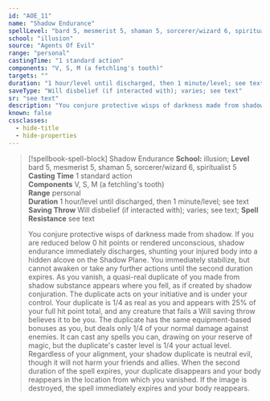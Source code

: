 ```yaml
---
id: "AOE_11"
name: "Shadow Endurance"
spellLevel: "bard 5, mesmerist 5, shaman 5, sorcerer/wizard 6, spiritualist 5"
school: "illusion"
source: "Agents Of Evil"
range: "personal"
castingTime: "1 standard action"
components: "V, S, M (a fetchling's tooth)"
targets: ""
duration: "1 hour/level until discharged, then 1 minute/level; see text"
saveType: "Will disbelief (if interacted with); varies; see text"
sr: "see text"
description: "You conjure protective wisps of darkness made from shadow. If you are reduced below 0 hit points or rendered unconscious, shadow endurance immediately discharges, shunting your injured body into a hidden alcove on the Shadow Plane. You immediately stabilize, but cannot awaken or take any further actions until the second duration expires.  As you vanish, a quasi-real duplicate of you made from shadow substance appears where you fell, as if created by shadow conjuration. The duplicate acts on your initiative and is under your control. Your duplicate is 1/4 as real as you and appears with 25% of your full hit point total, and any creature that fails a Will saving throw believes it to be you. The duplicate has the same equipment-based bonuses as you, but deals only 1/4 of your normal damage against enemies. It can cast any spells you can, drawing on your reserve of magic, but the duplicate's caster level is 1/4 your actual level. Regardless of your alignment, your shadow duplicate is neutral evil, though it will not harm your friends and allies.  When the second duration of the spell expires, your duplicate disappears and your body reappears in the location from which you vanished. If the image is destroyed, the spell immediately expires and your body reappears."
known: false
cssclasses:
  - hide-title
  - hide-properties
---
```


> [!spellbook-spell-block] Shadow Endurance
> **School:** illusion; **Level** bard 5, mesmerist 5, shaman 5, sorcerer/wizard 6, spiritualist 5
> **Casting Time** 1 standard action  
> **Components** V, S, M (a fetchling's tooth)  
> **Range** personal  
> **Duration** 1 hour/level until discharged, then 1 minute/level; see text  
> **Saving Throw** Will disbelief (if interacted with); varies; see text; **Spell Resistance** see text
> 
> You conjure protective wisps of darkness made from shadow. If you are reduced below 0 hit points or rendered unconscious, shadow endurance immediately discharges, shunting your injured body into a hidden alcove on the Shadow Plane. You immediately stabilize, but cannot awaken or take any further actions until the second duration expires.  As you vanish, a quasi-real duplicate of you made from shadow substance appears where you fell, as if created by shadow conjuration. The duplicate acts on your initiative and is under your control. Your duplicate is 1/4 as real as you and appears with 25% of your full hit point total, and any creature that fails a Will saving throw believes it to be you. The duplicate has the same equipment-based bonuses as you, but deals only 1/4 of your normal damage against enemies. It can cast any spells you can, drawing on your reserve of magic, but the duplicate's caster level is 1/4 your actual level. Regardless of your alignment, your shadow duplicate is neutral evil, though it will not harm your friends and allies.  When the second duration of the spell expires, your duplicate disappears and your body reappears in the location from which you vanished. If the image is destroyed, the spell immediately expires and your body reappears.